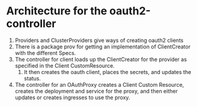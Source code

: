 # Architecture for the oauth2-controller

1. Providers and ClusterProviders give ways of creating oauth2 clients
1. There is a package prov for getting an implementation of ClientCreator with
   the different Specs.
1. The controller for client loads up the ClientCreator for the provider as
   specified in the Client CustomResource.
   1. It then creates the oauth client, places the secrets, and updates the
      status.
1. The controller for an OAuthProxy creates a Client Custom Resource, creates
   the deployment and service for the proxy, and then either updates or creates
   ingresses to use the proxy.
